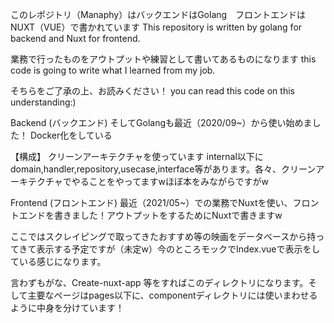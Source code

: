 このレポジトリ（Manaphy）はバックエンドはGolang　フロントエンドはNUXT（VUE）で書かれています
This repository is written by golang for backend and Nuxt for frontend.

業務で行ったものをアウトプットや練習として書いてあるものになります
this code is going to write what I learned from my job.

そちらをご了承の上、お読みください！
you can read this code on this understanding:)


Backend (バックエンド)
そしてGolangも最近（2020/09~）から使い始めました！
Docker化をしている

【構成】
クリーンアーキテクチャを使っています
internal以下にdomain,handler,repository,usecase,interface等があります。各々、クリーンアーキテクチャでやることをやってますwほぼ本をみながらですがw

Frontend (フロントエンド)
最近（2021/05~）での業務でNuxtを使い、フロントエンドを書きました！アウトプットをするためにNuxtで書きますw

ここではスクレイピングで取ってきたおすすめ等の映画をデータベースから持ってきて表示する予定ですが（未定w）今のところモックでIndex.vueで表示をしている感じになります。

言わずもがな、Create-nuxt-app 等をすればこのディレクトリになります。そして主要なページはpages以下に、componentディレクトリには使いまわせるように中身を分けています！